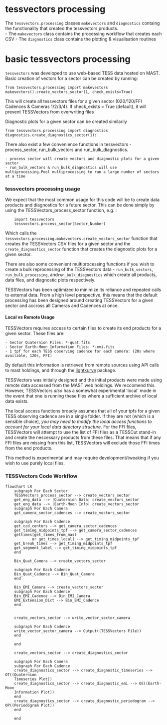 # tessvectors processing
The `tessvectors.processing` classes `makevectors` and `diagnostics` containg the functionality that created the tessvectors products.  
    - The `makevectors` class contains the processing workflow that creates each CSV
    - The `diagnostics` class contains the plotting & visualisation routines

# basic tessvectors processing
`tessvectors` was developed to use web-based TESS data hosted on MAST.  Basic creation of vectors for a sector can be created by running:

```
from tessvectors.processing import makevectors
makevectors().create_vectors_sector(1, check_exists=True)
```

This will create all tessvectors files for a given sector (020/120/FFI Cadences & Cameras 1/2/3/4).  If check_exists = True (default), it  will prevent TESSVectors from overwriting files

Diagnostic plots for a given sector can be created similarily

```
from tessvectors.processing import diagnostics
diagnostics.create_diagnostics_sector(1):
```

There also exist a few convenience functions in tessvectors - process_sector, run_bulk_vectors and run_bulk_diagnostics.  

    - process sector will create vectors and diagnostic plots for a given sector
    - run_bulk_vectors & run_bulk_diagnostics will use multiprocessing.Pool multiprocessing to run a large number of sectors at a time

### tessvectors processing usage

We expect that the most common usage for this code will be to create data products and diagnostics for a future sector. This can be done simply by using the TESSVectors_process_sector function, e.g. :
```
    import tessvectors
    tessvectors.process_sector(Sector_Number)
```

Which calls the `tessvectors.processing.makevectors.create_vectors_sector` function that creates the TESSVectors CSV files for a given sector and the `create_diagnostics_sector` function that creates the diagnostic plots for a given sector.  

There are also some convenient multiprocessing functions if you wish to create a bulk reprocessing of the TESSVectors data - `run_bulk_vectors`, `run_bulk_processing`, and`run_bulk_diagnostics` which create all products, data files, and diagnostic plots respectively.  

TESSVectors has been optimized to minimize its reliance and repeated calls to external data.  From a high level perspective, this means that the default processing has been designed around creating TESSVectors for a given sector and accross all Cameras and Cadences at once.  

#### Local vs Remote Usage
TESSVectors requires access to certain files to create its end products for a given sector. These files are:
    
    - Sector Quaternion Files: *-quat.fits
    - Sector Earth-Moon Information Files: *-emi.fits
    - 1 tpf for each TESS observing cadence for each camera: (20s where available, 120s, FFI)
    
By default this information is retrieved from remote sources using API calls to mast holdings, and through the [lightkurve](https://docs.lightkurve.org) package.  

TESSVectors was initially designed and the initial products were made using remote data accessed from the MAST web holdings. We reccomend this. However, TESSVectors *also* has a somewhat experimental 'local' mode in the event that one is running these files where a sufficient archive of local data exists.   

The local access functions broadly assumes that all of your tpfs for a given TESS observing cadence are in a single folder.  If they are not (which is a sensible choice), *you may need to modify the local access functions to account for your local data directory structure*. For the FFI files, TESSVectors will attempt to use the list of FFI files as a TESSCut stand-in and create the nescessary products from these files.  That means that if any FFI files are missing from this list, TESSVectors will exclude those FFI times from the end products. 

This method is experimental and may require development/tweaking if you wish to use purely local files.  

### TESSVectors Code Workflow
```mermaid
flowchart LR
    subgraph For Each Sector
    TESSVectors_process_sector --> create_vectors_sector
    get_eng_data --> |Quaternion Data| create_vectors_sector
    get_eng_data --> |Earth-Moon Info| create_vectors_sector
    subgraph For Each Camera
    get_camera_sector_cadences --> create_vectors_sector
    
    subgraph For Each Cadence
    get_ccd_centers --> get_camera_sector_cadences
    get_timing_midpoints_tpf --> get_camera_sector_cadences
    gettimes[get_times_from_mast
            or get_times_local] --> get_timing_midpoints_tpf
    get_break_times --> get_timing_midpoints_tpf
    get_segment_label --> get_timing_midpoints_tpf
    end
    
    Bin_Quat_Camera --> create_vectors_sector

    subgraph For Each Cadence
    Bin_Quat_Cadence --> Bin_Quat_Camera
    end

    Bin_EMI_Camera --> create_vectors_sector
    subgraph For Each Cadence
    Bin_EMI_Cadence --> Bin_EMI_Camera
    EMI_Extension_Dict --> Bin_EMI_Cadence
    end


    create_vectors_sector --> write_vector_sector_camera
    
    subgraph For Each Cadence
    write_vector_sector_camera --> Output((TESSVectors File))
    end

    end

    create_vectors_sector --> create_diagnostics_sector

    subgraph For Each Camera
    subgraph For Each Cadence 
    create_diagnostics_sector --> create_diagnostic_timeseries --> OT((Quaternion 
    Timeseries Plot))
    create_diagnostics_sector --> create_diagnostic_emi --> OE((Earth-Moon 
    Information Plot))
    end
    create_diagnostics_sector --> create_diagnostic_periodogram --> OP((Periodogram Plot))
    end

    end
```
